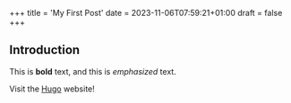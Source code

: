 +++
title = 'My First Post'
date = 2023-11-06T07:59:21+01:00
draft = false
+++
## Introduction

This is **bold** text, and this is *emphasized* text.

Visit the [Hugo](https://gohugo.io) website!
